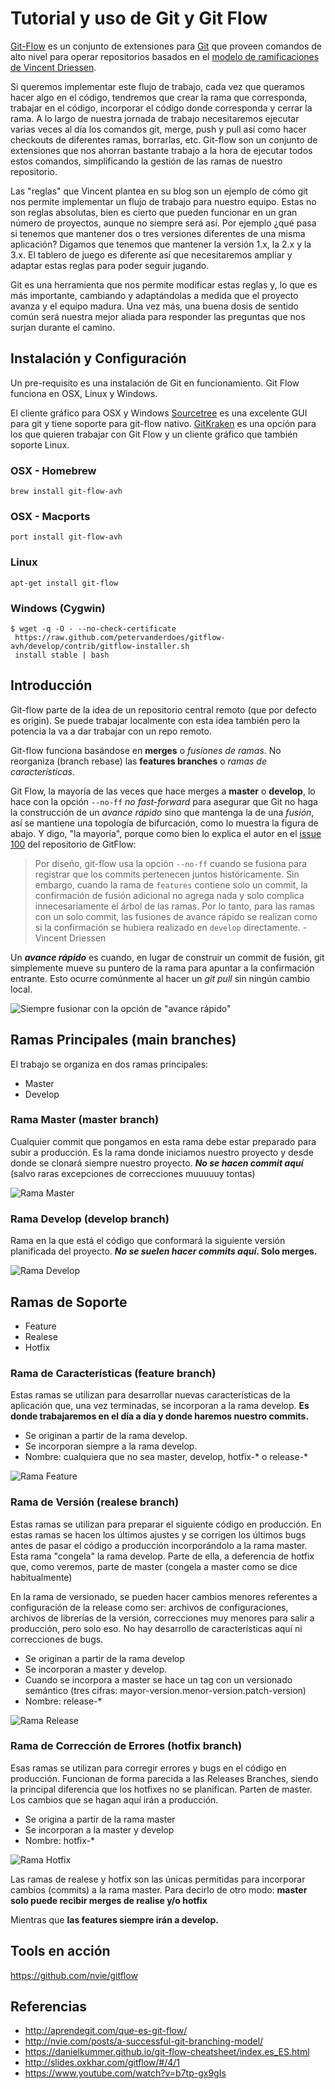 # Tutorial y uso de Git y Git Flow

[Git-Flow](http://aprendegit.com/que-es-git-flow/) es un conjunto de extensiones para [Git](https://git-scm.com/) que proveen comandos de alto nivel para operar repositorios basados en el [modelo de ramificaciones de Vincent Driessen](http://nvie.com/posts/a-successful-git-branching-model/).

Si queremos implementar este flujo de trabajo, cada vez que queramos hacer algo en el código, tendremos que crear la rama que corresponda, trabajar en el código, incorporar el código donde corresponda y cerrar la rama. A lo largo de nuestra jornada de trabajo necesitaremos ejecutar varias veces al día los comandos git, merge, push y pull así como hacer checkouts de diferentes ramas, borrarlas, etc. Git-flow son un conjunto de extensiones que nos ahorran bastante trabajo a la hora de ejecutar todos estos comandos, simplificando la gestión de las ramas de nuestro repositorio.

Las "reglas" que Vincent plantea en su blog son un ejemplo de cómo git nos permite implementar un flujo de trabajo para nuestro equipo. Estas no son reglas absolutas, bien es cierto que pueden funcionar en un gran número de proyectos, aunque no siempre será así. Por ejemplo ¿qué pasa si tenemos que mantener dos o tres versiones diferentes de una misma aplicación? Digamos que tenemos que mantener la versión 1.x, la 2.x y la 3.x. El tablero de juego es diferente así que necesitaremos ampliar y adaptar estas reglas para poder seguir jugando.

Git es una herramienta que nos permite modificar estas reglas y, lo que es más importante, cambiando y adaptándolas a medida que el proyecto avanza y el equipo madura. Una vez más, una buena dosis de sentido común será nuestra mejor aliada para responder las preguntas que nos surjan durante el camino.

## Instalación y Configuración

Un pre-requisito es una instalación de Git en funcionamiento. Git Flow funciona en OSX, Linux y Windows.

El cliente gráfico para OSX y Windows [Sourcetree](https://www.sourcetreeapp.com/) es una excelente GUI para git y tiene soporte para git-flow nativo. [GitKraken](https://www.gitkraken.com/) es una opción para los que quieren trabajar con Git Flow y un cliente gráfico que también soporte Linux.

### OSX - Homebrew

```shell
brew install git-flow-avh
```

### OSX - Macports

```shell
port install git-flow-avh
```

### Linux

```shell
apt-get install git-flow
```

### Windows (Cygwin)

```shell
$ wget -q -O - --no-check-certificate
 https://raw.github.com/petervanderdoes/gitflow-avh/develop/contrib/gitflow-installer.sh
 install stable | bash
```

## Introducción

Git-flow parte de la idea de un repositorio central remoto (que por defecto es origin). Se puede trabajar localmente con esta idea también pero la potencia la va a dar trabajar con un repo remoto.

Git-flow funciona basándose en **merges** o _fusiones de ramas_. No reorganiza (branch rebase) las **features branches** o _ramas de características_.

Git Flow, la mayoría de las veces que hace merges a **master** o **develop**, lo hace con la opción `--no-ff` _no fast-forward_ para asegurar que Git no haga la construcción de un _avance rápido_ sino que mantenga la de una _fusión_, así se mantiene una topología de bifurcación, como lo muestra la figura de abajo. Y digo, "la mayoría", porque como bien lo explica el autor en el [issue 100](https://github.com/nvie/gitflow/issues/100) del repositorio de GitFlow:

> Por diseño, git-flow usa la opción `--no-ff` cuando se fusiona para registrar que los commits pertenecen juntos históricamente. Sin embargo, cuando la rama de `features` contiene solo un commit, la confirmación de fusión adicional no agrega nada y solo complica innecesariamente el árbol de las ramas. Por lo tanto, para las ramas con un solo commit, las fusiones de avance rápido se realizan como si la confirmación se hubiera realizado en `develop` directamente. - Vincent Driessen

Un **_avance rápido_** es cuando, en lugar de construir un commit de fusión, git simplemente mueve su puntero de la rama para apuntar a la confirmación entrante. Esto ocurre comúnmente al hacer un _git pull_ sin ningún cambio local.

![Siempre fusionar con la opción de "avance rápido"](git-000.png)

## Ramas Principales (main branches)

El trabajo se organiza en dos ramas principales:

* Master
* Develop

### Rama Master (master branch)

Cualquier commit que pongamos en esta rama debe estar preparado para subir a producción. Es la rama donde iniciamos nuestro proyecto y desde donde se clonará siempre nuestro proyecto. _**No se hacen commit aquí**_ (salvo raras excepciones de correcciones muuuuuy tontas)

![Rama Master](git-001.png)

### Rama Develop (develop branch)

Rama en la que está el código que conformará la siguiente versión planificada del proyecto. **_No se suelen hacer commits aquí_. Solo merges.**

![Rama Develop](git-002.png)

## Ramas de Soporte

* Feature
* Realese
* Hotfix

### Rama de Características (feature branch)

Estas ramas se utilizan para desarrollar nuevas características de la aplicación que, una vez terminadas, se incorporan a la rama develop. **Es donde trabajaremos en el día a día y donde haremos nuestro commits.**

* Se originan a partir de la rama develop.
* Se incorporan siempre a la rama develop.
* Nombre: cualquiera que no sea master, develop, hotfix-* o release-*

![Rama Feature](git-004.png)

### Rama de Versión (realese branch)

Estas ramas se utilizan para preparar el siguiente código en producción. En estas ramas se hacen los últimos ajustes y se corrigen los últimos bugs antes de pasar el código a producción incorporándolo a la rama master. Esta rama "congela" la rama develop. Parte de ella, a deferencia de hotfix que, como veremos, parte de master (congela a master como se dice habitualmente)

En la rama de versionado, se pueden hacer cambios menores referentes a configuración de la release como ser: archivos de configuraciones, archivos de librerías de la versión, correcciones muy menores para salir a producción, pero solo eso. No hay desarrollo de características aquí ni correcciones de bugs.

* Se originan a partir de la rama develop
* Se incorporan a master y develop.
* Cuando se incorpora a master se hace un tag con un versionado semántico (tres cifras: mayor-version.menor-version.patch-version)
* Nombre: release-*

![Rama Release](git-005.png)

### Rama de Corrección de Errores (hotfix branch)

Esas ramas se utilizan para corregir errores y bugs en el código en producción. Funcionan de forma parecida a las Releases Branches, siendo la principal diferencia que los hotfixes no se planifican. Parten de master. Los cambios que se hagan aquí irán a producción.

* Se origina a partir de la rama master
* Se incorporan a la master y develop
* Nombre: hotfix-*

![Rama Hotfix](git-006.png)

Las ramas de realese y hotfix son las únicas permitidas para incorporar cambios (commits) a la rama master. Para decirlo de otro modo: **master solo puede recibir merges de realise y/o hotfix**

Mientras que **las features siempre irán a develop.**

## Tools en acción

<https://github.com/nvie/gitflow>

## Referencias

* <http://aprendegit.com/que-es-git-flow/>
* <http://nvie.com/posts/a-successful-git-branching-model/>
* <https://danielkummer.github.io/git-flow-cheatsheet/index.es_ES.html>
* <http://slides.oxkhar.com/gitflow/#/4/1>
* <https://www.youtube.com/watch?v=b7tp-gx9gIs>
